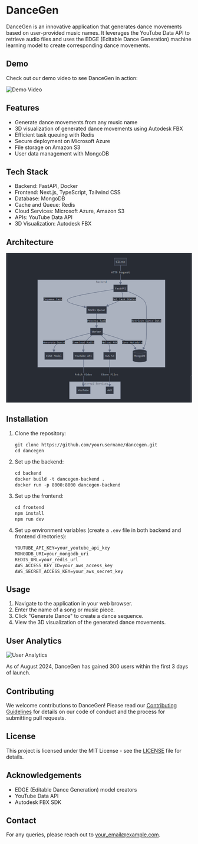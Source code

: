 # DanceGen

DanceGen is an innovative application that generates dance movements based on user-provided music names. It leverages the YouTube Data API to retrieve audio files and uses the EDGE (Editable Dance Generation) machine learning model to create corresponding dance movements.

## Demo

Check out our demo video to see DanceGen in action:

![Demo Video](./demo_video.gif)

## Features

- Generate dance movements from any music name
- 3D visualization of generated dance movements using Autodesk FBX
- Efficient task queuing with Redis
- Secure deployment on Microsoft Azure
- File storage on Amazon S3
- User data management with MongoDB

## Tech Stack

- Backend: FastAPI, Docker
- Frontend: Next.js, TypeScript, Tailwind CSS
- Database: MongoDB
- Cache and Queue: Redis
- Cloud Services: Microsoft Azure, Amazon S3
- APIs: YouTube Data API
- 3D Visualization: Autodesk FBX

## Architecture

![DanceGen Architecture](./architecture.png)

## Installation

1. Clone the repository:
   ```
   git clone https://github.com/yourusername/dancegen.git
   cd dancegen
   ```

2. Set up the backend:
   ```
   cd backend
   docker build -t dancegen-backend .
   docker run -p 8000:8000 dancegen-backend
   ```

3. Set up the frontend:
   ```
   cd frontend
   npm install
   npm run dev
   ```

4. Set up environment variables (create a `.env` file in both backend and frontend directories):
   ```
   YOUTUBE_API_KEY=your_youtube_api_key
   MONGODB_URI=your_mongodb_uri
   REDIS_URL=your_redis_url
   AWS_ACCESS_KEY_ID=your_aws_access_key
   AWS_SECRET_ACCESS_KEY=your_aws_secret_key
   ```

## Usage

1. Navigate to the application in your web browser.
2. Enter the name of a song or music piece.
3. Click "Generate Dance" to create a dance sequence.
4. View the 3D visualization of the generated dance movements.

## User Analytics

![User Analytics](./user_analytics.png)

As of August 2024, DanceGen has gained 300 users within the first 3 days of launch.

## Contributing

We welcome contributions to DanceGen! Please read our [Contributing Guidelines](CONTRIBUTING.md) for details on our code of conduct and the process for submitting pull requests.

## License

This project is licensed under the MIT License - see the [LICENSE](LICENSE) file for details.

## Acknowledgements

- EDGE (Editable Dance Generation) model creators
- YouTube Data API
- Autodesk FBX SDK

## Contact

For any queries, please reach out to [your_email@example.com](mailto:your_email@example.com).
